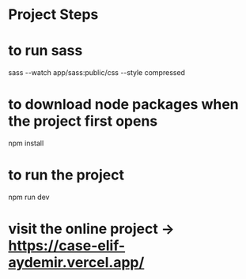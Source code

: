 # Project Steps 


# to run sass

 sass --watch app/sass:public/css --style compressed

# to download node packages when the project first opens

 npm install

# to run the project  
 npm run dev

# visit the online project -> https://case-elif-aydemir.vercel.app/
